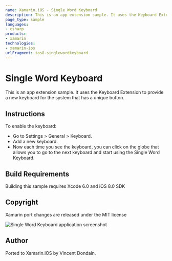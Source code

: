 ```yaml
---
name: Xamarin.iOS - Single Word Keyboard
description: This is an app extension sample. It uses the Keyboard Extension to provide a new keyboard for the system that has a unique button. Instructions To...
page_type: sample
languages:
- csharp
products:
- xamarin
technologies:
- xamarin-ios
urlFragment: ios8-singlewordkeyboard
---
```

# Single Word Keyboard

This is an app extension sample. It uses the Keyboard Extension to provide a new keyboard for the system that has a unique button.

## Instructions

To enable the keyboard:

* Go to Settings > General > Keyboard.
* Add a new keyboard.
* Now each time you see the keyboard, you can click on the globe that allows you to go to the next keyboard and start using the Single Word Keyboard.

## Build Requirements

Building this sample requires Xcode 6.0 and iOS 8.0 SDK

## Copyright

Xamarin port changes are released under the MIT license

![Single Word Keyboard application screenshot](Screenshots/0.png "Single Word Keyboard application screenshot")

## Author

Ported to Xamarin.iOS by Vincent Dondain.

